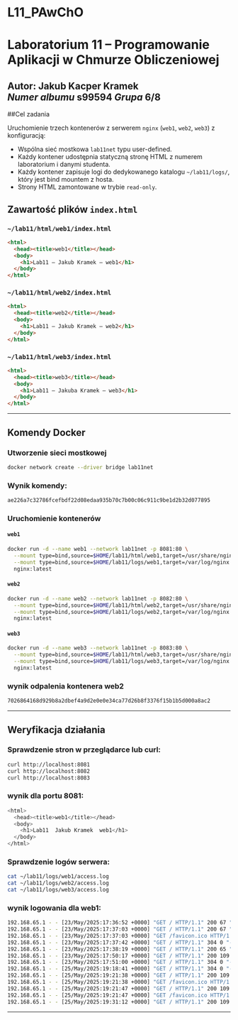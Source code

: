 # L11_PAwChO
# Laboratorium 11 – Programowanie Aplikacji w Chmurze Obliczeniowej


**Autor:** Jakub Kacper Kramek  
*Numer albumu* s99594
*Grupa* 6/8
---

##Cel zadania

Uruchomienie trzech kontenerów z serwerem `nginx` (`web1`, `web2`, `web3`) z konfiguracją:
- Wspólna sieć mostkowa `lab11net` typu user-defined.
- Każdy kontener udostępnia statyczną stronę HTML z numerem laboratorium i danymi studenta.
- Każdy kontener zapisuje logi do dedykowanego katalogu `~/lab11/logs/`, który jest bind mountem z hosta.
- Strony HTML zamontowane w trybie `read-only`.

## Zawartość plików `index.html`

### `~/lab11/html/web1/index.html`
```html
<html>
  <head><title>web1</title></head>
  <body>
    <h1>Lab11 – Jakub Kramek – web1</h1>
  </body>
</html>
```

### `~/lab11/html/web2/index.html`
```html
<html>
  <head><title>web2</title></head>
  <body>
    <h1>Lab11 – Jakub Kramek – web2</h1>
  </body>
</html>
```

### `~/lab11/html/web3/index.html`
```html
<html>
  <head><title>web3</title></head>
  <body>
    <h1>Lab11 – Jakuba Kramek – web3</h1>
  </body>
</html>
```

---

## Komendy Docker

### Utworzenie sieci mostkowej
```bash
docker network create --driver bridge lab11net
```
### Wynik komendy:
```bash
ae226a7c32786fcefbdf22d08edaa935b70c7b00c06c911c9be1d2b32d077895
```

### Uruchomienie kontenerów

#### `web1`
```bash
docker run -d --name web1 --network lab11net -p 8081:80 \
  --mount type=bind,source=$HOME/lab11/html/web1,target=/usr/share/nginx/html,readonly \
  --mount type=bind,source=$HOME/lab11/logs/web1,target=/var/log/nginx \
  nginx:latest
```

#### `web2`
```bash
docker run -d --name web2 --network lab11net -p 8082:80 \
  --mount type=bind,source=$HOME/lab11/html/web2,target=/usr/share/nginx/html,readonly \
  --mount type=bind,source=$HOME/lab11/logs/web2,target=/var/log/nginx \
  nginx:latest
```

#### `web3`
```bash
docker run -d --name web3 --network lab11net -p 8083:80 \
  --mount type=bind,source=$HOME/lab11/html/web3,target=/usr/share/nginx/html,readonly \
  --mount type=bind,source=$HOME/lab11/logs/web3,target=/var/log/nginx \
  nginx:latest
```
### wynik odpalenia kontenera web2
```bash
7026864168d929b8a2dbef4a9d2e0e0e34ca77d26b8f3376f15b1b5d000a8ac2
```
---

## Weryfikacja działania

### Sprawdzenie stron w przeglądarce lub curl:
```bash
curl http://localhost:8081
curl http://localhost:8082
curl http://localhost:8083
```
### wynik dla portu 8081:
```bash
<html>
  <head><title>web1</title></head>
  <body>
    <h1>Lab11  Jakub Kramek  web1</h1>
  </body>
</html>
```


###  Sprawdzenie logów serwera:
```bash
cat ~/lab11/logs/web1/access.log
cat ~/lab11/logs/web2/access.log
cat ~/lab11/logs/web3/access.log
```
### wynik logowania dla web1:
```bash
192.168.65.1 - - [23/May/2025:17:36:52 +0000] "GET / HTTP/1.1" 200 67 "-" "curl/8.7.1" "-"
192.168.65.1 - - [23/May/2025:17:37:03 +0000] "GET / HTTP/1.1" 200 67 "-" "Mozilla/5.0 (Macintosh; Intel Mac OS X 10_15_7) AppleWebKit/605.1.15 (KHTML, like Gecko) Version/18.0.1 Safari/605.1.15" "-"
192.168.65.1 - - [23/May/2025:17:37:03 +0000] "GET /favicon.ico HTTP/1.1" 404 153 "http://localhost:8081/" "Mozilla/5.0 (Macintosh; Intel Mac OS X 10_15_7) AppleWebKit/605.1.15 (KHTML, like Gecko) Version/18.0.1 Safari/605.1.15" "-"
192.168.65.1 - - [23/May/2025:17:37:42 +0000] "GET / HTTP/1.1" 304 0 "-" "Mozilla/5.0 (Macintosh; Intel Mac OS X 10_15_7) AppleWebKit/605.1.15 (KHTML, like Gecko) Version/18.0.1 Safari/605.1.15" "-"
192.168.65.1 - - [23/May/2025:17:38:19 +0000] "GET / HTTP/1.1" 200 65 "-" "Mozilla/5.0 (Macintosh; Intel Mac OS X 10_15_7) AppleWebKit/605.1.15 (KHTML, like Gecko) Version/18.0.1 Safari/605.1.15" "-"
192.168.65.1 - - [23/May/2025:17:50:17 +0000] "GET / HTTP/1.1" 200 109 "-" "Mozilla/5.0 (Macintosh; Intel Mac OS X 10_15_7) AppleWebKit/605.1.15 (KHTML, like Gecko) Version/18.0.1 Safari/605.1.15" "-"
192.168.65.1 - - [23/May/2025:17:51:00 +0000] "GET / HTTP/1.1" 304 0 "-" "Mozilla/5.0 (Macintosh; Intel Mac OS X 10_15_7) AppleWebKit/605.1.15 (KHTML, like Gecko) Version/18.0.1 Safari/605.1.15" "-"
192.168.65.1 - - [25/May/2025:19:18:41 +0000] "GET / HTTP/1.1" 304 0 "-" "Mozilla/5.0 (Macintosh; Intel Mac OS X 10_15_7) AppleWebKit/605.1.15 (KHTML, like Gecko) Version/18.0.1 Safari/605.1.15" "-"
192.168.65.1 - - [25/May/2025:19:21:38 +0000] "GET / HTTP/1.1" 200 109 "-" "Mozilla/5.0 (Macintosh; Intel Mac OS X 10_15_7) AppleWebKit/605.1.15 (KHTML, like Gecko) Version/18.0.1 Safari/605.1.15" "-"
192.168.65.1 - - [25/May/2025:19:21:38 +0000] "GET /favicon.ico HTTP/1.1" 404 153 "http://192.168.0.230:8081/" "Mozilla/5.0 (Macintosh; Intel Mac OS X 10_15_7) AppleWebKit/605.1.15 (KHTML, like Gecko) Version/18.0.1 Safari/605.1.15" "-"
192.168.65.1 - - [25/May/2025:19:21:47 +0000] "GET / HTTP/1.1" 200 109 "-" "Mozilla/5.0 (iPhone; CPU iPhone OS 18_5 like Mac OS X) AppleWebKit/605.1.15 (KHTML, like Gecko) Version/18.5 Mobile/15E148 Safari/604.1" "-"
192.168.65.1 - - [25/May/2025:19:21:47 +0000] "GET /favicon.ico HTTP/1.1" 404 153 "http://192.168.0.230:8081/" "Mozilla/5.0 (iPhone; CPU iPhone OS 18_5 like Mac OS X) AppleWebKit/605.1.15 (KHTML, like Gecko) Version/18.5 Mobile/15E148 Safari/604.1" "-"
192.168.65.1 - - [25/May/2025:19:31:12 +0000] "GET / HTTP/1.1" 200 109 "-" "curl/8.7.1" "-"
```

---
